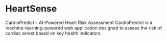 # HeartSense
CardioPredict – AI-Powered Heart Risk Assessment  CardioPredict is a machine-learning-powered web application designed to assess the risk of cardiac arrest based on key health indicators.
